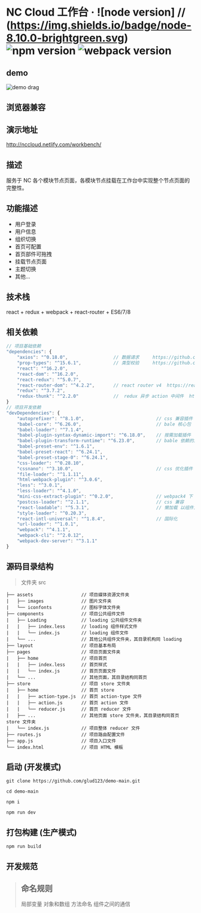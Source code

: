 # NC Cloud 工作台 &middot; ![node version] // (https://img.shields.io/badge/node-8.10.0-brightgreen.svg) ![npm version](https://img.shields.io/badge/npm-5.6.0-blue.svg)  ![webpack version](https://img.shields.io/badge/webpack-4.1.1-blue.svg)
## demo
![demo drag](http://op3cmr9ix.bkt.clouddn.com/demo-main/drag%20%282%29.gif)
## 浏览器兼容

## 演示地址
http://nccloud.netlify.com/workbench/

## 描述
服务于 NC 各个模块节点页面，各模块节点挂载在工作台中实现整个节点页面的完整性。

## 功能描述
- 用户登录
- 用户信息
- 组织切换
- 首页可配置
- 首页部件可拖拽
- 挂载节点页面
- 主题切换
- 其他...

## 技术栈
react + redux + webpack + react-router + ES6/7/8

## 相关依赖
```javascript
// 项目基础依赖
"dependencies": {
    "axios": "^0.18.0",                 // 数据请求     https://github.com/axios/axios
    "prop-types": "^15.6.1",            // 类型校验     https://github.com/facebook/prop-types
    "react": "^16.2.0",                 
    "react-dom": "^16.2.0",                   
    "react-redux": "^5.0.7",            
    "react-router-dom": "^4.2.2",       // react router v4  https://reacttraining.com/react-router/
    "redux": "^3.7.2",
    "redux-thunk": "^2.2.0"             //  redux 异步 action 中间件  https://github.com/gaearon/redux-thunk
}
// 项目开发依赖
"devDependencies": {
    "autoprefixer": "^8.1.0",                           // css 兼容插件 
    "babel-core": "^6.26.0",                            // bale 核心包
    "babel-loader": "^7.1.4",                           
    "babel-plugin-syntax-dynamic-import": "^6.18.0",    // 按需加载插件
    "babel-plugin-transform-runtime": "^6.23.0",        // bable 依赖的工具函数插件
    "babel-preset-env": "^1.6.1",
    "babel-preset-react": "^6.24.1",
    "babel-preset-stage-0": "^6.24.1",
    "css-loader": "^0.28.10",
    "cssnano": "^3.10.0",                               // css 优化插件
    "file-loader": "^1.1.11",
    "html-webpack-plugin": "^3.0.6",
    "less": "^3.0.1",
    "less-loader": "^4.1.0",
    "mini-css-extract-plugin": "^0.2.0",                // webpack4 下 extract-text-webpack-plugin 插件编译报错，替代品 https://github.com/webpack-contrib/mini-css-extract-plugin
    "postcss-loader": "^2.1.1",                         // css 兼容
    "react-loadable": "^5.3.1",                         // 懒加载 以组件为中心的代码分割和懒加载 https://github.com/jamiebuilds/react-loadable
    "style-loader": "^0.20.3",
    "react-intl-universal": "^1.8.4",                   // 国际化 
    "url-loader": "^1.0.1",
    "webpack": "^4.1.1",
    "webpack-cli": "^2.0.12",
    "webpack-dev-server": "^3.1.1"
}
```

## 源码目录结构
> 文件夹 src
```
├── assets                  // 项目媒体资源文件夹
|   ├── images              // 图片文件夹
|   └── iconfonts           // 图标字体文件夹
├── components              // 项目公共组件文件
|   ├── Loading             // loading 公共组件文件夹
|   |   ├── index.less      // loading 组件样式文件
|   |   └── index.js        // loading 组件文件
|   └── ...                 // 其他公共组件文件夹，其目录机构同 loading
├── layout                  // 项目基本布局
├── pages                   // 项目页面文件夹
|   ├── home                // 项目首页
|   |   ├── index.less      // 首页样式
|   |   └── index.js        // 首页页面文件
|   └── ...                 // 其他页面，其目录结构同首页
├── store                   // 项目 store 文件夹
|   ├── home                // 首页 store 
|   |   ├── action-type.js  // 首页 action-type 文件
|   |   ├── action.js       // 首页 action 文件
|   |   └── reducer.js      // 首页 reducer 文件
|   ├── ...                 // 其他页面 store 文件夹，其目录结构同首页 store 文件夹
|   └── index.js            // 项目整体 reducer 文件
├── routes.js               // 项目路由配置文件
├── app.js                  // 项目入口文件
└── index.html              // 项目 HTML 模板
```

## 启动 (开发模式)
```
git clone https://github.com/glud123/demo-main.git

cd demo-main

npm i

npm run dev

```

## 打包构建 (生产模式)
```
npm run build
```
## 开发规范
> ## 命名规则
> 局部变量
> 对象和数组
> 方法命名
> 组件之间的通信
